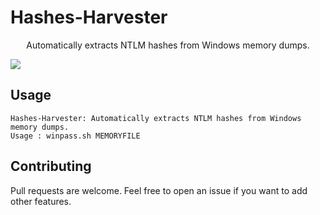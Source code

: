# Hashes-Harvester

<p align="center">
    Automatically extracts NTLM hashes from Windows memory dumps.
    <br>
</p>

![](./.github/example.png)

## Usage

```
Hashes-Harvester: Automatically extracts NTLM hashes from Windows memory dumps.
Usage : winpass.sh MEMORYFILE
```

## Contributing

Pull requests are welcome. Feel free to open an issue if you want to add other features.
